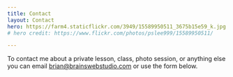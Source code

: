 ```yaml
---
title: Contact
layout: Contact
hero: https://farm4.staticflickr.com/3949/15589950511_3675b15e59_k.jpg
# hero credit: https://www.flickr.com/photos/pslee999/15589950511/

---
```


To contact me about a private lesson, class, photo session, or anything else you can email brian@brainswebstudio.com or use the form below.
